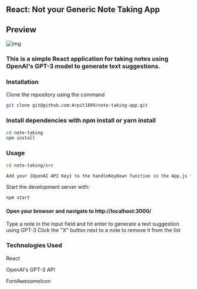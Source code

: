 ## React: Not your Generic Note Taking App

## Preview
![img](https://i.postimg.cc/dtJCv1gc/ezgif-com-video-to-gif.gif)
### This is a simple React application for taking notes using OpenAI's GPT-3 model to generate text suggestions.

### Installation

Clone the repository using the command 

```bash
git clone git@github.com:Arpit1899/note-taking-app.git
```
### Install dependencies with npm install or yarn install

```bash
cd note-taking
npm install
```
### Usage
```bash
cd note-taking/src
```
```bash
Add your {OpenAI API Key} to the handleKeyDown function in the App.js file
```

Start the development server with:
```bash
npm start
```

#### Open your browser and navigate to http://localhost:3000/

Type a note in the input field and hit enter to generate a text suggestion using GPT-3
Click the "X" button next to a note to remove it from the list


### Technologies Used
React

OpenAI's GPT-3 API

FontAwesomeIcon

